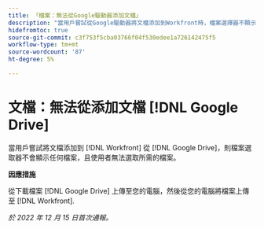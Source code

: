 ```yaml
---
title: 「檔案：無法從Google驅動器添加文檔」
description: "當用戶嘗試從Google驅動器將文檔添加到Workfront時，檔案選擇器不顯示任何檔案，並且用戶無法選擇所需的檔案。"
hidefromtoc: true
source-git-commit: c3f753f5cba03766f04f530edee1a726142475f5
workflow-type: tm+mt
source-wordcount: '87'
ht-degree: 5%

---
```



# 文檔：無法從添加文檔 [!DNL Google Drive]

<!--On WF and WFP TOCs-->

當用戶嘗試將文檔添加到 [!DNL Workfront] 從 [!DNL Google Drive]，則檔案選取器不會顯示任何檔案，且使用者無法選取所需的檔案。

**因應措施**

從下載檔案 [!DNL Google Drive] 上傳至您的電腦，然後從您的電腦將檔案上傳至 [!DNL Workfront].

_於 2022 年 12 月 15 日首次通報。_

